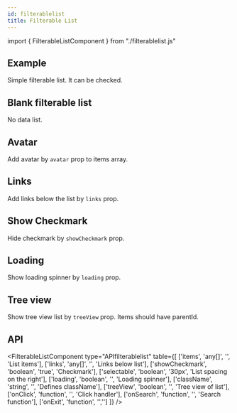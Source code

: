 ```yaml
---
id: filterablelist
title: Filterable List
---
```


import { FilterableListComponent } from "./filterablelist.js"

## Example

<p>Simple filterable list. It can be checked.</p>
<FilterableListComponent />

## Blank filterable list

<p>No data list.</p>
<FilterableListComponent type="null"/>

## Avatar

<p>Add avatar by <code>avatar</code> prop to items array.</p>
<FilterableListComponent type="avatar"/>

## Links

<p>Add links below the list by <code>links</code> prop. </p>
<FilterableListComponent type="link"/>

## Show Checkmark

<p>Hide checkmark by <code>showCheckmark</code> prop. </p>
<FilterableListComponent type="check" bo={false} />

## Loading

<p>Show loading spinner by <code>loading</code> prop. </p>
<FilterableListComponent type="load" bo={true} />

## Tree view

<p>Show tree view list by <code>treeView</code> prop. Items should have parentId. </p>
<FilterableListComponent type="tree" bo={true} />

## API

<FilterableListComponent type="APIfilterablelist" table={[
  ['items', 'any[]', '', 'List items'],
  ['links', 'any[]', '', 'Links below list'],
  ['showCheckmark', 'boolean', 'true', 'Checkmark'],
  ['selectable', 'boolean', '30px', 'List spacing on the right'],
  ['loading', 'boolean', '', 'Loading spinner'],
  ['className', 'string', '', 'Defines className'],
  ['treeView', 'boolean', '', 'Tree view of list'],
  ['onClick', 'function', '', 'Click handler'],
  ['onSearch', 'function', '', 'Search function'],
  ['onExit', 'function', '','']
]} />